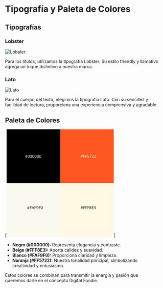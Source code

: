 # Tipografía y Paleta de Colores

## Tipografías

### Lobster
![Lobster](https://upload.wikimedia.org/wikipedia/commons/6/65/Lobster_Specimen.svg)

Para los títulos, utilizamos la tipografía Lobster. Su estilo friendly y llamativo agrega un toque distintivo a nuestra marca.

### Lato
![Lato](https://upload.wikimedia.org/wikipedia/commons/8/87/Lato-font-plain.svg)

Para el cuerpo del texto, elegimos la tipografía Lato. Con su sencillez y facilidad de lectura, proporciona una experiencia comprensiva y agradable.

## Paleta de Colores
[![Colores](./colores.png)]

- **Negro (#000000):** Representa elegancia y contraste.
- **Beige (#FFF8E3):** Aporta calidez y suavidad.
- **Blanco (#FAF9F0):** Proporciona claridad y limpieza.
- **Naranja (#FF5722):** Nuestra tonalidad principal, simbolizando creatividad y entusiasmo.

Estos colores se combinan para transmitir la energía y pasión que queremos darle en el concepto Digital Foodie.